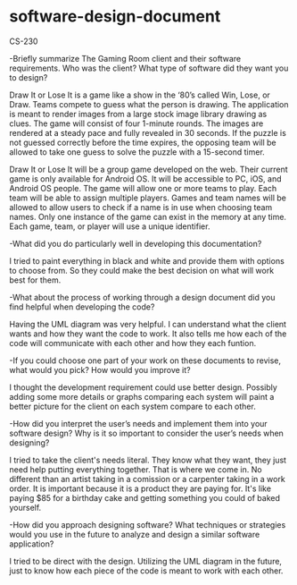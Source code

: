 # software-design-document
CS-230


-Briefly summarize The Gaming Room client and their software requirements. Who was the client? What type of software did they want you to design?

  Draw It or Lose It is a game like a show in the ‘80’s called Win, Lose, or Draw. Teams compete to guess what the person is drawing. The application is meant to render images from a large stock image library drawing as clues. The game will consist of four 1-minute rounds. The images are rendered at a steady pace and fully revealed in 30 seconds. If the puzzle is not guessed correctly before the time expires, the opposing team will be allowed to take one guess to solve the puzzle with a 15-second timer.

  Draw It or Lose It will be a group game developed on the web. Their current game is only available for Android OS. It will be accessible to PC, iOS, and Android OS people. The game will allow one or more teams to play. Each team will be able to assign multiple players. Games and team names will be allowed to allow users to check if a name is in use when choosing team names. Only one instance of the game can exist in the memory at any time. Each game, team, or player will use a unique identifier.  

-What did you do particularly well in developing this documentation?

  I tried to paint everything in black and white and provide them with options to choose from. So they could make the best decision on what will work best for them. 

-What about the process of working through a design document did you find helpful when developing the code?

  Having the UML diagram was very helpful. I can understand what the client wants and how they want the code to work. It also tells me how each of the code will communicate with each other and how they each funtion. 

-If you could choose one part of your work on these documents to revise, what would you pick? How would you improve it?

  I thought the development requirement could use better design. Possibly adding some more details or graphs comparing each system will paint a better picture for the client on each system compare to each other. 

-How did you interpret the user’s needs and implement them into your software design? Why is it so important to consider the user’s needs when designing?

  I tried to take the client's needs literal. They know what they want, they just need help putting everything together. That is where we come in. No different than an artist taking in a comission or a carpenter taking in a work order. It is important because it is a product they are paying for. It's like paying $85 for a birthday cake and getting something you could of baked yourself. 

-How did you approach designing software? What techniques or strategies would you use in the future to analyze and design a similar software application?

  I tried to be direct with the design. Utilizing the UML diagram in the future, just to know how each piece of the code is meant to work with each other. 
